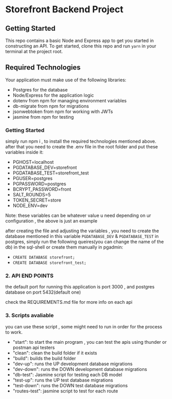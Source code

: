 # Storefront Backend Project

## Getting Started

This repo contains a basic Node and Express app to get you started in constructing an API. To get started, clone this repo and run `yarn` in your terminal at the project root.

## Required Technologies

Your application must make use of the following libraries:

- Postgres for the database
- Node/Express for the application logic
- dotenv from npm for managing environment variables
- db-migrate from npm for migrations
- jsonwebtoken from npm for working with JWTs
- jasmine from npm for testing

### Getting Started

simply run npm i , to install the required technologies mentioned above.
after that you need to create the .env file in the root folder and put these variables inside it:

- PGHOST=localhost
- PGDATABASE_DEV=storefront
- PGDATABASE_TEST=storefront_test
- PGUSER=postgres
- PGPASSWORD=postgres
- BCRYPT_PASSWORD=front
- SALT_ROUNDS=5
- TOKEN_SECRET=store
- NODE_ENV=dev

Note: these variables can be whatever value u need depending on ur configuration , the above is just an example

after creating the file and adjusting the variables , you need to create the database mentioned in this variable `PGDATABASE_DEV` & `PGDATABASE_TEST` in postgres, simply run the following queires(you can change the name of the db) in the sql-shell or create them manually in pgadmin:

- `CREATE DATABASE storefront;`
- `CREATE DATABASE storefront_test;`

### 2. API END POINTS

the default port for running this application is port 3000 , and postgres database on port 5432(default one)

check the REQUIREMENTS.md file for more info on each api

### 3. Scripts avaliable

you can use these script , some might need to run in order for the process to work.

- "start": to start the main program , you can test the apis using thunder or postman api testers
- "clean": clean the build folder if it exists
- "build": builds the build folder
- "dev-up": runs the UP development database migrations
- "dev-down": runs the DOWN development database migrations
- "db-test": Jasmine script for testing each DB model
- "test-up": runs the UP test database migrations
- "test-down": runs the DOWN test database migrations
- "routes-test": jasmine script to test for each route
